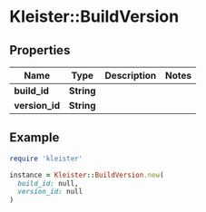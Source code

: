# Kleister::BuildVersion

## Properties

| Name | Type | Description | Notes |
| ---- | ---- | ----------- | ----- |
| **build_id** | **String** |  |  |
| **version_id** | **String** |  |  |

## Example

```ruby
require 'kleister'

instance = Kleister::BuildVersion.new(
  build_id: null,
  version_id: null
)
```

